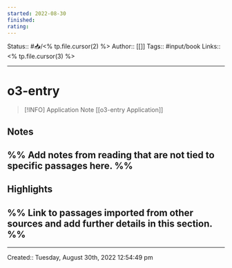 ```yaml
---
started: 2022-08-30
finished:
rating:
---
```

Status:: #📥/<% tp.file.cursor(2) %>
Author:: [[]]
Tags:: #input/book
Links:: <% tp.file.cursor(3) %>
___
# o3-entry
> [!INFO] Application Note
> [[o3-entry Application]]
## Notes
%% Add notes from reading that are not tied to specific passages here. %%
- 

## Highlights
%% Link to passages imported from other sources and add further details in this section. %%
- 

___
Created:: Tuesday, August 30th, 2022 12:54:49 pm